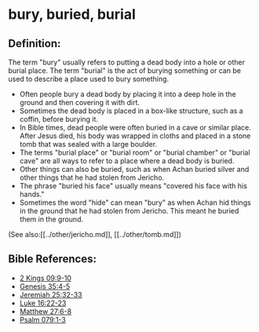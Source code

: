 # bury, buried, burial #

## Definition: ##

The term "bury" usually refers to putting a dead body into a hole or other burial place. The term "burial" is the act of burying something or can be used to describe a place used to bury something.

* Often people bury a dead body by placing it into a deep hole in the ground and then covering it with dirt.
* Sometimes the dead body is placed in a box-like structure, such as a coffin, before burying it.
* In Bible times, dead people were often buried in a cave or similar place. After Jesus died, his body was wrapped in cloths and placed in a stone tomb that was sealed with a large boulder.
* The terms "burial place" or "burial room" or "burial chamber" or "burial cave" are all ways to refer to a place where a dead body is buried.
* Other things can also be buried, such as when Achan buried silver and other things that he had stolen from Jericho.
* The phrase "buried his face" usually means "covered his face with his hands."
* Sometimes the word "hide" can mean "bury" as when Achan hid things in the ground that he had stolen from Jericho. This meant he buried them in the ground.

(See also:[[../other/jericho.md]], [[../other/tomb.md]])

## Bible References: ##

* [2 Kings 09:9-10](en/tn/2ki/help/09/09)
* [Genesis 35:4-5](en/tn/gen/help/35/04)
* [Jeremiah 25:32-33](en/tn/jer/help/25/32)
* [Luke 16:22-23](en/tn/luk/help/16/22)
* [Matthew 27:6-8](en/tn/mat/help/27/06)
* [Psalm 079:1-3](en/tn/psa/help/79/01)